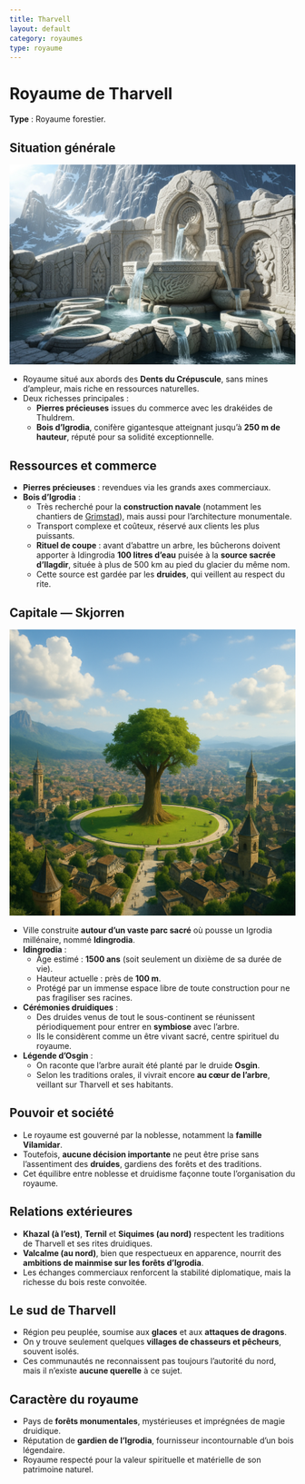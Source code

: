 ```yaml
---
title: Tharvell
layout: default
category: royaumes
type: royaume
---
```


# Royaume de Tharvell  

**Type** : Royaume forestier.  

## Situation générale  
<a href="../../images/ilagdir.png" class="glightbox right" data-gallery="Tharvell"
data-title="Ilagdir, source sacrée">
<img src="../../images/ilagdir.png" alt="La source d'Ilagdir dans laquelle les bûcherons puisent l'eau pour offrir avant d'abattre un arbre."/>
</a>
- Royaume situé aux abords des **Dents du Crépuscule**, sans mines d’ampleur, mais riche en ressources naturelles.  
- Deux richesses principales :  
  - **Pierres précieuses** issues du commerce avec les drakéides de Thuldrem.  
  - **Bois d’Igrodia**, conifère gigantesque atteignant jusqu’à **250 m de hauteur**, réputé pour sa solidité exceptionnelle.  

## Ressources et commerce  
- **Pierres précieuses** : revendues via les grands axes commerciaux.  
- **Bois d’Igrodia** :  
  - Très recherché pour la **construction navale** (notamment les chantiers de [Grimstad](../villes/grimstad.md)), mais aussi pour l’architecture monumentale.  
  - Transport complexe et coûteux, réservé aux clients les plus puissants.  
  - **Rituel de coupe** : avant d’abattre un arbre, les bûcherons doivent apporter à Idingrodia **100 litres d’eau** puisée à la **source sacrée d’Ilagdir**, située à plus de 500 km au pied du glacier du même nom.  
  - Cette source est gardée par les **druides**, qui veillent au respect du rite.  

## Capitale — Skjorren  
<a href="../../images/skjorren.png" class="glightbox right" data-gallery="Tharvell"
data-title="Skjorren avec son parc sacré">
<img src="../../images/skjorren.png" alt="Skjorren avec son parc central"/>
</a>
- Ville construite **autour d’un vaste parc sacré** où pousse un Igrodia millénaire, nommé **Idingrodia**.  
- **Idingrodia** :  
  - Âge estimé : **1500 ans** (soit seulement un dixième de sa durée de vie).  
  - Hauteur actuelle : près de **100 m**.  
  - Protégé par un immense espace libre de toute construction pour ne pas fragiliser ses racines.  
- **Cérémonies druidiques** :  
  - Des druides venus de tout le sous-continent se réunissent périodiquement pour entrer en **symbiose** avec l’arbre.  
  - Ils le considèrent comme un être vivant sacré, centre spirituel du royaume.  
- **Légende d’Osgin** :  
  - On raconte que l’arbre aurait été planté par le druide **Osgin**.  
  - Selon les traditions orales, il vivrait encore **au cœur de l’arbre**, veillant sur Tharvell et ses habitants.  

## Pouvoir et société  
- Le royaume est gouverné par la noblesse, notamment la **famille Vilamidar**.  
- Toutefois, **aucune décision importante** ne peut être prise sans l’assentiment des **druides**, gardiens des forêts et des traditions.  
- Cet équilibre entre noblesse et druidisme façonne toute l’organisation du royaume.  

## Relations extérieures  
- **Khazal (à l’est)**, **Ternil** et **Siquimes (au nord)** respectent les traditions de Tharvell et ses rites druidiques.  
- **Valcalme (au nord)**, bien que respectueux en apparence, nourrit des **ambitions de mainmise sur les forêts d’Igrodia**.  
- Les échanges commerciaux renforcent la stabilité diplomatique, mais la richesse du bois reste convoitée.  

## Le sud de Tharvell  
- Région peu peuplée, soumise aux **glaces** et aux **attaques de dragons**.  
- On y trouve seulement quelques **villages de chasseurs et pêcheurs**, souvent isolés.  
- Ces communautés ne reconnaissent pas toujours l’autorité du nord, mais il n’existe **aucune querelle** à ce sujet.  

## Caractère du royaume  
- Pays de **forêts monumentales**, mystérieuses et imprégnées de magie druidique.  
- Réputation de **gardien de l’Igrodia**, fournisseur incontournable d’un bois légendaire.  
- Royaume respecté pour la valeur spirituelle et matérielle de son patrimoine naturel.  
